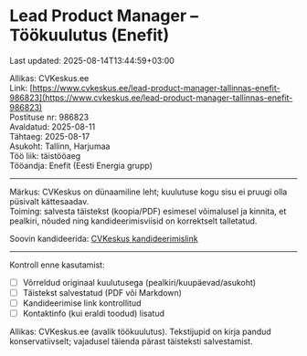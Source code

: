 # Lead Product Manager – Töökuulutus (Enefit)

Last updated: 2025-08-14T13:44:59+03:00


Allikas: CVKeskus.ee  
Link: [https://www.cvkeskus.ee/lead-product-manager-tallinnas-enefit-986823](https://www.cvkeskus.ee/lead-product-manager-tallinnas-enefit-986823)  
Postituse nr: 986823  
Avaldatud: 2025-08-11  
Tähtaeg: 2025-08-17  
Asukoht: Tallinn, Harjumaa  
Töö liik: täistööaeg  
Tööandja: Enefit (Eesti Energia grupp)

---

Märkus: CVKeskus on dünaamiline leht; kuulutuse kogu sisu ei pruugi olla püsivalt kättesaadav.  
Toiming: salvesta täistekst (koopia/PDF) esimesel võimalusel ja kinnita, et pealkiri, nõuded ning kandideerimisviisid on korrektselt talletatud.  

Soovin kandideerida: [CVKeskus kandideerimislink](https://www.cvkeskus.ee/application-split?job_id=986823&ga_track=1&type=3)

---

Kontroll enne kasutamist:

- [ ] Võrreldud originaal kuulutusega (pealkiri/kuupäevad/asukoht)  
- [ ] Täistekst salvestatud (PDF või Markdown)  
- [ ] Kandideerimise link kontrollitud  
- [ ] Kontaktinfo (kui eraldi toodud) lisatud

Allikas: CVKeskus.ee (avalik töökuulutus). Tekstijupid on kirja pandud konservatiivselt; vajadusel täienda pärast täisteksti salvestamist.
